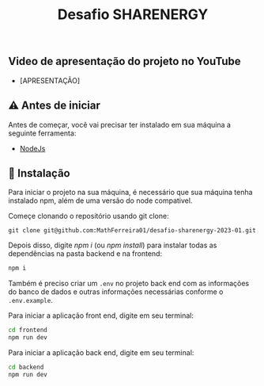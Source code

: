 <h1 align="center" id="top">Desafio SHARENERGY</h1>
<br>

## Video de apresentação do projeto no YouTube

- [APRESENTAÇÃO]

## ⚠ Antes de iniciar

Antes de começar, você vai precisar ter instalado em sua máquina a seguinte ferramenta:

- [NodeJs](https://nodejs.org/en/)

## 🎲 Instalação

Para iniciar o projeto na sua máquina, é necessário que sua máquina tenha instalado npm, além de uma versão do node compativel.

Começe clonando o repositório usando git clone:

```
git clone git@github.com:MathFerreira01/desafio-sharenergy-2023-01.git
```

Depois disso, digite <em>npm i</em> (ou <em>npm install</em>) para instalar todas as dependências na pasta backend e na frontend:

```bash
npm i
```

Também é preciso criar um `.env` no projeto back end com as informações do banco de dados e outras informações necessárias conforme o `.env.example`.

Para iniciar a aplicação front end, digite em seu terminal:

```bash
cd frontend
npm run dev
```

Para iniciar a aplicação back end, digite em seu terminal:

```bash
cd backend
npm run dev
```

